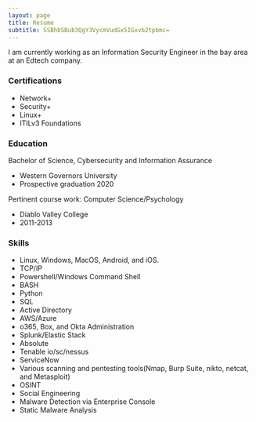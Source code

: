 ```yaml
---
layout: page
title: Resume
subtitle: SSBhbSBub3QgY3VycmVudGx5IGxvb2tpbmc=
---
```


I am currently working as an Information Security Engineer in the bay area at an Edtech company.

### Certifications

 - Network+
 - Security+
 - Linux+
 - ITILv3 Foundations

### Education

Bachelor of Science, Cybersecurity and Information Assurance
 - Western Governors University
 - Prospective graduation 2020

Pertinent course work: Computer Science/Psychology
 - Diablo Valley College
 - 2011-2013

### Skills

 - Linux, Windows, MacOS, Android, and iOS.
 - TCP/IP
 - Powershell/Windows Command Shell
 - BASH
 - Python
 - SQL
 - Active Directory
 - AWS/Azure
 - o365, Box, and Okta Administration
 - Splunk/Elastic Stack
 - Absolute
 - Tenable io/sc/nessus
 - ServiceNow
 -	Various scanning and pentesting tools(Nmap, Burp Suite, nikto, netcat, and Metasploit)
 - OSINT
 - Social Engineering
 - Malware Detection via Enterprise Console
 - Static Malware Analysis
